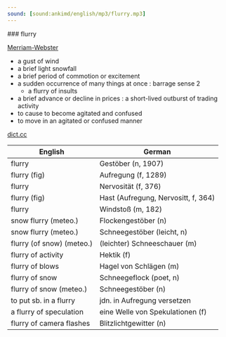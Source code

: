 ```yaml
---
sound: [sound:ankimd/english/mp3/flurry.mp3]
---
```


\### flurry

[Merriam-Webster](https://www.merriam-webster.com/dictionary/flurry)

- a gust of wind
- a brief light snowfall
- a brief period of commotion or excitement
- a sudden occurrence of many things at once : barrage sense 2
    - a flurry of insults
- a brief advance or decline in prices : a short-lived outburst of trading activity
- to cause to become agitated and confused
- to move in an agitated or confused manner

[dict.cc](https://www.dict.cc/flurry)

| English        | German       |
| -------------- | ------------ |
| flurry | Gestöber (n, 1907) |
| flurry (fig) | Aufregung (f, 1289) |
| flurry | Nervosität (f, 376) |
| flurry (fig) | Hast (Aufregung, Nervositt, f, 364) |
| flurry | Windstoß (m, 182) |
| snow flurry (meteo.) | Flockengestöber (n) |
| snow flurry (meteo.) | Schneegestöber (leicht, n) |
| flurry (of snow) (meteo.) | (leichter) Schneeschauer (m) |
| flurry of activity | Hektik (f) |
| flurry of blows | Hagel von Schlägen (m) |
| flurry of snow | Schneegeflock (poet, n) |
| flurry of snow (meteo.) | Schneegestöber (n) |
| to put sb. in a flurry | jdn. in Aufregung versetzen |
| a flurry of speculation | eine Welle von Spekulationen (f) |
| flurry of camera flashes | Blitzlichtgewitter (n) |
